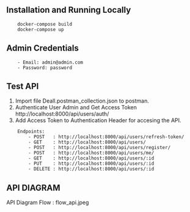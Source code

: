 ## Installation and Running Locally
```
    docker-compose build
    docker-compose up
```
## Admin Credentials
```
    - Email: admin@admin.com
    - Password: password 
```

## Test API
1. Import file Deall.postman_collection.json to postman.
2. Authenticate User Admin and Get Access Token http://localhost:8000/api/users/auth/
3. Add Access Token to Authentication Header for accesing the API.
```
    Endpoints:
        - POST   : http://localhost:8000/api/users/refresh-token/
        - GET    : http://localhost:8000/api/users/
        - POST   : http://localhost:8000/api/users/register/
        - POST   : http://localhost:8000/api/users/me/
        - GET    : http://localhost:8000/api/users/:id
        - PUT    : http://localhost:8000/api/users/:id
        - DELETE : http://localhost:8000/api/users/:id
```
## API DIAGRAM
API Diagram Flow : flow_api.jpeg
